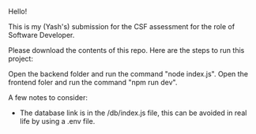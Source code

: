 Hello!

This is my (Yash's) submission for the CSF assessment for the role of Software Developer.

Please download the contents of this repo. Here are the steps to run this project:

Open the backend folder and run the command "node index.js".
Open the frontend foler and run the command "npm run dev".

A few notes to consider:
- The database link is in the /db/index.js file, this can be avoided in real life by using a .env file.
